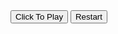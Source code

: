 <html>
<head>
  <link rel="stylesheet" href="./geo/style.css" />
  <title>GeoGuesser</title>
  <style>
    body {
      /* Background image and styles */
    }
    /* Other CSS styles */
  </style>
</head>
<body>
  <div class="button-container">
    <button class="button" id="button" onclick="promptUsername()">Click To Play</button>
    <button class="button" onclick="reloadPage()">Restart</button>
  </div>
  <div class="container">
    <div class="board" id="board">
      <!-- Board cells and divisions -->
    </div>
    <div class="cell3" id="picture"></div>
    <div id="text"></div>
  </div>

<script>
  let avals = {
    // Coordinate values
  };

  let places = [
    // Places and their coordinates
  ];

  let play = 0;
  let pid1 = "";
  let pid2 = "";
  let locx = 0;
  let locy = 0;
  let locname = "";
  let letters = ["a", "b", "c", "d"];

  // Add event listener to listen for the "esc" key press
  document.addEventListener("keydown", function(event) {
    if (event.key === "Escape") {
      zoomOut();
    }
  });

  function promptUsername() {
    var username = prompt("Enter your username:");
    if (username !== null && username !== "") {
      console.log("Username entered:", username);
    } else {
      // Handle no username entered or canceled by the user
    }
    initialize();
  }

  function initialize() {
    play = 1;
    let i = 0;
    while (i < 4) {
      let val = "url('geo/" + letters[i] + ".png')";
      document.getElementById(letters[i]).className = "cell1";
      document.getElementById(letters[i]).style.backgroundImage = val;
      i += 1;
    }

    // Pick random place
    let j = Math.floor(Math.random() * places.length);
    locname = places[j][0];
    let lid = places[j][1];
    locx = places[j][2] + avals[lid][0];
    locy = places[j][3] + avals[lid][1];

    document.getElementById("picture").className = "cell4";
    document.getElementById("picture").style.backgroundImage = "url('geo/" + locname + ".png')";
    document.getElementById("button").remove();

    // Log relevant information
    console.log(document.getElementById("picture").style.backgroundImage);
    console.log(locname);
    console.log(lid);
    console.log(locx);
    console.log(locy);
  }

  function button(id) {
    if (play == 0 || play == 2) {
      return;
    }
    let i = 0;
    let j = 0;
    if (document.getElementById("a").innerHTML.length == 1) {
      pid1 = document.getElementById(String(id)).innerHTML;
      console.log(pid1);
      while (i < 4) {
        document.getElementById(letters[i]).innerHTML = String(id) + letters[i];
        i += 1;
      }
      while (j < 4) {
        document.getElementById(letters[j]).style.backgroundImage = "url('geo/" + String(document.getElementById(letters[j]).innerHTML) + ".png')";
        console.log(document.getElementById(letters[j]).style.backgroundImage);
        j += 1;
      }
    } else {
      let x = document.getElementById(String(id)).innerHTML;
      pid2 = x;
      while (i < 4) {
        document.getElementById(letters[i]).className = "cell3";
        i += 1;
      }
      document.getElementById("e").className = "cell2";
      document.getElementById("e").style.backgroundImage = "url('geo/r" + x + ".png')";
    }
  }

  function end() {
    if (play == 0 || play == 2) {
      return;
    }
    play = 2;
    // Rest of the end function
  }

  function calculatePoints(distance) {
    // Calculation logic
  }

  function reloadPage() {
    location.reload();
  }

  function zoomOut() {
    if (play === 0 || play === 2) {
      return;
    }

    play = 0;
    pid1 = "";
    pid2 = "";
    locx = 0;
    locy = 0;
    locname = "";

    let i = 0;
    while (i < 4) {
      document.getElementById(letters[i]).innerHTML = letters[i];
      document.getElementById(letters[i]).className = "cell3";
      document.getElementById(letters[i]).style.backgroundImage = "";
      i += 1;
    }

    document.getElementById("e").className = "cell3";
    document.getElementById("e").style.backgroundImage = "";
    document.getElementById("bigmap").className = "cell3";
    document.getElementById("bigmap").style.backgroundImage = "";

    document.getElementById("text").innerHTML = "";

    let button = document.createElement("button");
    button.className = "button";
    button.innerHTML = "Click To Play";
    button.onclick = promptUsername;

    let buttonContainer = document.querySelector(".button-container");
    buttonContainer.innerHTML = "";
    buttonContainer.appendChild(button);
  }
</script>
</body>
</html>
